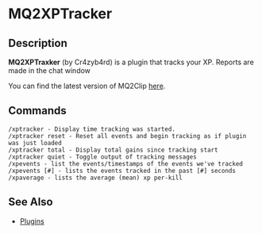 # MQ2XPTracker

## Description

**MQ2XPTraxker** \(by Cr4zyb4rd\) is a plugin that tracks your XP. Reports are made in the chat window

You can find the latest version of MQ2Clip [here](https://macroquest2.com/phpBB3/viewtopic.php?f=31&t=9046&hilit=mq2xptracker).

## Commands

`/xptracker - Display time tracking was started.`  
`/xptracker reset - Reset all events and begin tracking as if plugin was just loaded`  
`/xptracker total - Display total gains since tracking start`  
`/xptracker quiet - Toggle output of tracking messages`  
`/xpevents - list the events/timestamps of the events we've tracked`  
`/xpevents [#] - lists the events tracked in the past [#] seconds`  
`/xpaverage - lists the average (mean) xp per-kill`

## See Also

* [Plugins](../../documentation/macroquest2-plugins.md)

